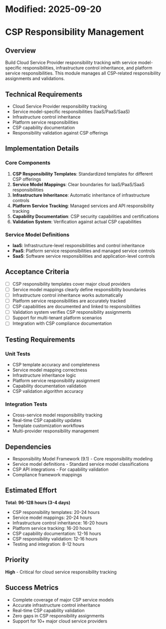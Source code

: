 # Modified: 2025-09-20

# CSP Responsibility Management

## Overview
Build Cloud Service Provider responsibility tracking with service model-specific responsibilities, infrastructure control inheritance, and platform service responsibilities. This module manages all CSP-related responsibility assignments and validations.

## Technical Requirements
- Cloud Service Provider responsibility tracking
- Service model-specific responsibilities (IaaS/PaaS/SaaS)
- Infrastructure control inheritance
- Platform service responsibilities
- CSP capability documentation
- Responsibility validation against CSP offerings

## Implementation Details

### Core Components
1. **CSP Responsibility Templates**: Standardized templates for different CSP offerings
2. **Service Model Mappings**: Clear boundaries for IaaS/PaaS/SaaS responsibilities
3. **Infrastructure Inheritance**: Automatic inheritance of infrastructure controls
4. **Platform Service Tracking**: Managed services and API responsibility tracking
5. **Capability Documentation**: CSP security capabilities and certifications
6. **Validation System**: Verification against actual CSP capabilities

### Service Model Definitions
- **IaaS**: Infrastructure-level responsibilities and control inheritance
- **PaaS**: Platform service responsibilities and managed service controls
- **SaaS**: Software service responsibilities and application-level controls

## Acceptance Criteria
- [ ] CSP responsibility templates cover major cloud providers
- [ ] Service model mappings clearly define responsibility boundaries
- [ ] Infrastructure control inheritance works automatically
- [ ] Platform service responsibilities are accurately tracked
- [ ] CSP capabilities are documented and linked to responsibilities
- [ ] Validation system verifies CSP responsibility assignments
- [ ] Support for multi-tenant platform scenarios
- [ ] Integration with CSP compliance documentation

## Testing Requirements

### Unit Tests
- CSP template accuracy and completeness
- Service model mapping correctness
- Infrastructure inheritance logic
- Platform service responsibility assignment
- Capability documentation validation
- CSP validation algorithm accuracy

### Integration Tests
- Cross-service model responsibility tracking
- Real-time CSP capability updates
- Template customization workflows
- Multi-provider responsibility management

## Dependencies
- Responsibility Model Framework (9.1) - Core responsibility modeling
- Service model definitions - Standard service model classifications
- CSP API integrations - For capability validation
- Compliance framework mappings

## Estimated Effort
**Total: 96-128 hours (3-4 days)**
- CSP responsibility templates: 20-24 hours
- Service model mappings: 20-24 hours
- Infrastructure control inheritance: 16-20 hours
- Platform service tracking: 16-20 hours
- CSP capability documentation: 12-16 hours
- CSP responsibility validation: 12-16 hours
- Testing and integration: 8-12 hours

## Priority
**High** - Critical for cloud service responsibility tracking

## Success Metrics
- Complete coverage of major CSP service models
- Accurate infrastructure control inheritance
- Real-time CSP capability validation
- Zero gaps in CSP responsibility assignments
- Support for 10+ major cloud service providers
